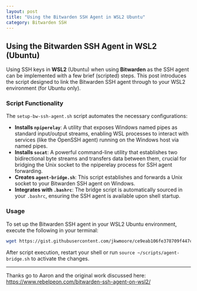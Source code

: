 ```yaml
---
layout: post
title: "Using the Bitwarden SSH Agent in WSL2 Ubuntu"
category: Bitwarden SSH
---
```


## Using the Bitwarden SSH Agent in WSL2 (Ubuntu)

Using SSH keys in **WSL2** (Ubuntu) when using **Bitwarden** as the SSH agent can be implemented with a few brief (scripted) steps. This post introduces the script designed to link the Bitwarden SSH agent through to your WSL2 environment (for Ubuntu only).

### Script Functionality

The `setup-bw-ssh-agent.sh` script automates the necessary configurations:

* **Installs `npiperelay`**: A utility that exposes Windows named pipes as standard input/output streams, enabling WSL processes to interact with services (like the OpenSSH agent) running on the Windows host via named pipes.
* **Installs `socat`**: A powerful command-line utility that establishes two bidirectional byte streams and transfers data between them, crucial for bridging the Unix socket to the npiperelay process for SSH agent forwarding.
* **Creates `agent-bridge.sh`**: This script establishes and forwards a Unix socket to your Bitwarden SSH agent on Windows.
* **Integrates with `.bashrc`**: The bridge script is automatically sourced in your `.bashrc`, ensuring the SSH agent is available upon shell startup.

### Usage

To set up the Bitwarden SSH agent in your WSL2 Ubuntu environment, execute the following in your terminal:

```bash
wget https://gist.githubusercontent.com/jkwmoore/ce9eab106fe378709f447c843b0090e4/raw/setup-bw-ssh-agent.sh && bash setup-bw-ssh-agent.sh
```

<script src="https://gist.github.com/jkwmoore/ce9eab106fe378709f447c843b0090e4.js"></script>

After script execution, restart your shell or run `source ~/scripts/agent-bridge.sh` to activate the changes.

---

Thanks go to Aaron and the original work discussed here: https://www.rebelpeon.com/bitwarden-ssh-agent-on-wsl2/